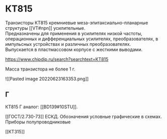 # КТ815

Транзисторы КТ815 кремниевые меза-эпитаксиально-планарные структуры [[VT#npn]] усилительные.  
Предназначены для применения в усилителях низкой частоты, операционных и дифференциальных усилителях, преобразователях, в импульсных устройствах и различных преобразователях.  
Выпускается в пластмассовом корпусе с жесткими выводами. 

https://www.chipdip.ru/search?searchtext=КТ815

Масса транзистора не более 1 г.  

![[Pasted image 20220623163353.png]]

## Г
КТ815 Г аналог: [[BD139#10STU]].

[[ГОСТ/2.730-73]] ЕСКД. Обозначения условные графические в схемах. Приборы полупроводниковые


[[КТ315]]
